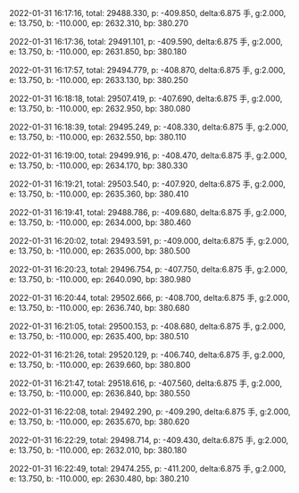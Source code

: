 2022-01-31 16:17:16, total: 29488.330, p: -409.850, delta:6.875 手, g:2.000, e: 13.750, b: -110.000, ep: 2632.310, bp: 380.270

2022-01-31 16:17:36, total: 29491.101, p: -409.590, delta:6.875 手, g:2.000, e: 13.750, b: -110.000, ep: 2631.850, bp: 380.180

2022-01-31 16:17:57, total: 29494.779, p: -408.870, delta:6.875 手, g:2.000, e: 13.750, b: -110.000, ep: 2633.130, bp: 380.250

2022-01-31 16:18:18, total: 29507.419, p: -407.690, delta:6.875 手, g:2.000, e: 13.750, b: -110.000, ep: 2632.950, bp: 380.080

2022-01-31 16:18:39, total: 29495.249, p: -408.330, delta:6.875 手, g:2.000, e: 13.750, b: -110.000, ep: 2632.550, bp: 380.110

2022-01-31 16:19:00, total: 29499.916, p: -408.470, delta:6.875 手, g:2.000, e: 13.750, b: -110.000, ep: 2634.170, bp: 380.330

2022-01-31 16:19:21, total: 29503.540, p: -407.920, delta:6.875 手, g:2.000, e: 13.750, b: -110.000, ep: 2635.360, bp: 380.410

2022-01-31 16:19:41, total: 29488.786, p: -409.680, delta:6.875 手, g:2.000, e: 13.750, b: -110.000, ep: 2634.000, bp: 380.460

2022-01-31 16:20:02, total: 29493.591, p: -409.000, delta:6.875 手, g:2.000, e: 13.750, b: -110.000, ep: 2635.000, bp: 380.500

2022-01-31 16:20:23, total: 29496.754, p: -407.750, delta:6.875 手, g:2.000, e: 13.750, b: -110.000, ep: 2640.090, bp: 380.980

2022-01-31 16:20:44, total: 29502.666, p: -408.700, delta:6.875 手, g:2.000, e: 13.750, b: -110.000, ep: 2636.740, bp: 380.680

2022-01-31 16:21:05, total: 29500.153, p: -408.680, delta:6.875 手, g:2.000, e: 13.750, b: -110.000, ep: 2635.400, bp: 380.510

2022-01-31 16:21:26, total: 29520.129, p: -406.740, delta:6.875 手, g:2.000, e: 13.750, b: -110.000, ep: 2639.660, bp: 380.800

2022-01-31 16:21:47, total: 29518.616, p: -407.560, delta:6.875 手, g:2.000, e: 13.750, b: -110.000, ep: 2636.840, bp: 380.550

2022-01-31 16:22:08, total: 29492.290, p: -409.290, delta:6.875 手, g:2.000, e: 13.750, b: -110.000, ep: 2635.670, bp: 380.620

2022-01-31 16:22:29, total: 29498.714, p: -409.430, delta:6.875 手, g:2.000, e: 13.750, b: -110.000, ep: 2632.010, bp: 380.180

2022-01-31 16:22:49, total: 29474.255, p: -411.200, delta:6.875 手, g:2.000, e: 13.750, b: -110.000, ep: 2630.480, bp: 380.210